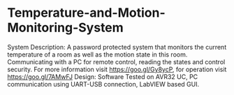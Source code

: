 # Temperature-and-Motion-Monitoring-System
System Description: A password protected system that monitors the current temperature of a room as well as the motion state in this room. Communicating with a PC for remote control, reading the states and control security. For more information visit https://goo.gl/Gy8ycP, for operation visit https://goo.gl/7AMwFJ Design: Software Tested on AVR32 UC, PC communication using UART-USB connection, LabVIEW based GUI.
